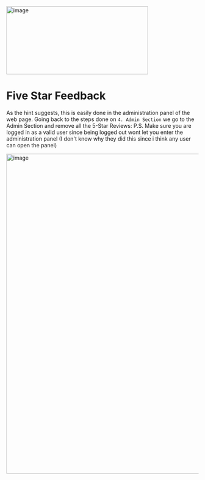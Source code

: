 <img width="371" height="178" alt="image" src="https://github.com/user-attachments/assets/ff529483-843c-4915-aec3-b9b55fb7d882" />

# Five Star Feedback
As the hint suggests, this is easily done in the administration panel of the web page.
Going back to the steps done on `4. Admin Section` we go to the Admin Section and remove all the 5-Star Reviews:
P.S. Make sure you are logged in as a valid user since being logged out wont let you enter the administration panel
(I don't know why they did this since i think any user can open the panel)

<img width="1596" height="837" alt="image" src="https://github.com/user-attachments/assets/342542fb-8ea7-4c91-a822-1d39c0578384" />
